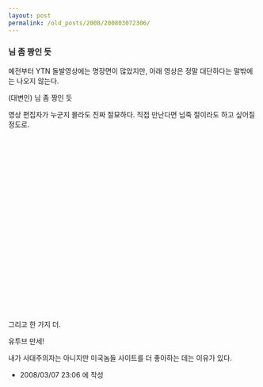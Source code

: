 ```yaml
---
layout: post
permalink: /old_posts/2008/200803072306/
---
```


### 님 좀 짱인 듯

예전부터 YTN 돌발영상에는 명장면이 많았지만, 아래 영상은 정말 대단하다는 말밖에는 나오지 않는다.

(대변인) 님 좀 짱인 듯

영상 편집자가 누군지 몰라도 진짜 절묘하다. 직접 만난다면 넙죽 절이라도 하고 싶어질 정도로.

<object height="355" width="425"><embed height="355" src="http://www.youtube.com/v/hM_ir0Xk6mw&amp;rel=1&amp;border=0" type="application/x-shockwave-flash" width="425" wmode="transparent"/></object>

그리고 한 가지 더. 

유투브 만세!

내가 사대주의자는 아니지만 미국놈들 사이트를 더 좋아하는 데는 이유가 있다.





- 2008/03/07 23:06 에 작성